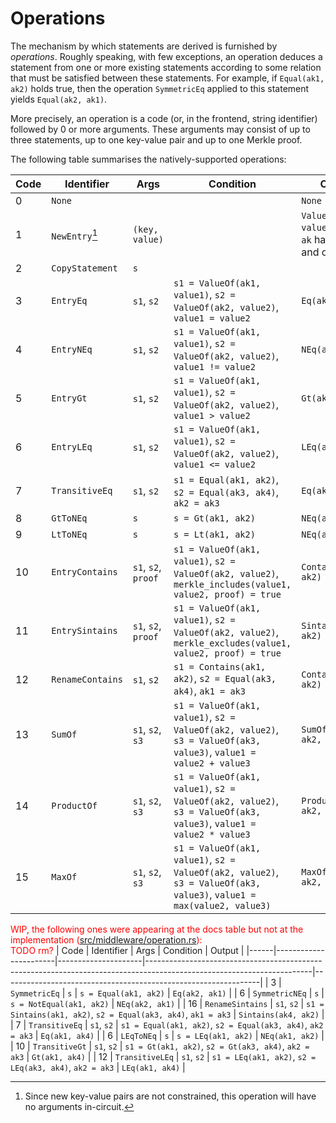 # Operations
The mechanism by which statements are derived is furnished by *operations*. Roughly speaking, with few exceptions, an operation deduces a statement from one or more existing statements according to some relation that must be satisfied between these statements. For example, if `Equal(ak1, ak2)` holds true, then the operation `SymmetricEq` applied to this statement yields `Equal(ak2, ak1)`.

More precisely, an operation is a code (or, in the frontend, string identifier) followed by 0 or more arguments. These arguments may consist of up to three statements, up to one key-value pair and up to one Merkle proof.

The following table summarises the natively-supported operations:

| Code | Identifier            | Args                | Condition                                                                                                             | Output                                                         |
|------|-----------------------|---------------------|-----------------------------------------------------------------------------------------------------------------------|----------------------------------------------------------------|
| 0    | `None`                |                     |                                                                                                                       | `None`                                                         |
| 1    | `NewEntry`[^newentry] | `(key, value)`      |                                                                                                                       | `ValueOf(ak, value)`, where `ak` has key `key` and origin ID 1 |
| 2    | `CopyStatement`       | `s`                 |                                                                                                                       |                                                                |
| 3    | `EntryEq`             | `s1`, `s2`          | `s1 = ValueOf(ak1, value1)`, `s2 = ValueOf(ak2, value2)`, `value1 = value2`                                           | `Eq(ak1, ak2)`                                                 |
| 4    | `EntryNEq`            | `s1`, `s2`          | `s1 = ValueOf(ak1, value1)`, `s2 = ValueOf(ak2, value2)`, `value1 != value2`                                          | `NEq(ak1, ak2)`                                                |
| 5    | `EntryGt`             | `s1`, `s2`          | `s1 = ValueOf(ak1, value1)`, `s2 = ValueOf(ak2, value2)`, `value1 > value2`                                           | `Gt(ak1, ak2)`                                                 |
| 6    | `EntryLEq`            | `s1`, `s2`          | `s1 = ValueOf(ak1, value1)`, `s2 = ValueOf(ak2, value2)`, `value1 <= value2`                                          | `LEq(ak1, ak2)`                                                |
| 7    | `TransitiveEq`        | `s1`, `s2`          | `s1 = Equal(ak1, ak2)`, `s2 = Equal(ak3, ak4)`, `ak2 = ak3`                                                           | `Eq(ak1, ak4)`                                                 |
| 8    | `GtToNEq`             | `s`                 | `s = Gt(ak1, ak2)`                                                                                                    | `NEq(ak1, ak2)`                                                |
| 9    | `LtToNEq`             | `s`                 | `s = Lt(ak1, ak2)`                                                                                                    | `NEq(ak1, ak2)`                                                |
| 10   | `EntryContains`       | `s1`, `s2`, `proof` | `s1 = ValueOf(ak1, value1)`, `s2 = ValueOf(ak2, value2)`, `merkle_includes(value1, value2, proof) = true`             | `Contains(ak1, ak2)`                                           |
| 11   | `EntrySintains`       | `s1`, `s2`, `proof` | `s1 = ValueOf(ak1, value1)`, `s2 = ValueOf(ak2, value2)`, `merkle_excludes(value1, value2, proof) = true`             | `Sintains(ak1, ak2)`                                           |
| 12   | `RenameContains`      | `s1`, `s2`          | `s1 = Contains(ak1, ak2)`, `s2 = Equal(ak3, ak4)`, `ak1 = ak3`                                                        | `Contains(ak4, ak2)`                                           |
| 13   | `SumOf`               | `s1`, `s2`, `s3`    | `s1 = ValueOf(ak1, value1)`, `s2 = ValueOf(ak2, value2)`, `s3 = ValueOf(ak3, value3)`, `value1 = value2 + value3`     | `SumOf(ak1, ak2, ak3)`                                         |
| 14   | `ProductOf`           | `s1`, `s2`, `s3`    | `s1 = ValueOf(ak1, value1)`, `s2 = ValueOf(ak2, value2)`, `s3 = ValueOf(ak3, value3)`, `value1 = value2 * value3`     | `ProductOf(ak1, ak2, ak3)`                                     |
| 15   | `MaxOf`               | `s1`, `s2`, `s3`    | `s1 = ValueOf(ak1, value1)`, `s2 = ValueOf(ak2, value2)`, `s3 = ValueOf(ak3, value3)`, `value1 = max(value2, value3)` | `MaxOf(ak1, ak2, ak3)`                                         |

<!-- NOTE: should we 'uniformalize' the names? eg. currently we have `EntryGt` and `GtToNEq` -->

<span style="color:red">WIP, the following ones were appearing at the docs table but not at the implementation ([src/middleware/operation.rs](https://github.com/0xPARC/pod2/blob/main/src/middleware/operation.rs#L20)):</span><br>
<span style="color:red">TODO rm?</span>
| Code | Identifier            | Args                | Condition                                                                                                             | Output                                                         |
|------|-----------------------|---------------------|-----------------------------------------------------------------------------------------------------------------------|----------------------------------------------------------------|
| 3    | `SymmetricEq`         | `s`                 | `s = Equal(ak1, ak2)`                                                                                                 | `Eq(ak2, ak1)`                                                 |
| 6    | `SymmetricNEq`        | `s`                 | `s = NotEqual(ak1, ak2)`                                                                                              | `NEq(ak2, ak1)`                                                |
| 16   | `RenameSintains`      | `s1`, `s2`          | `s1 = Sintains(ak1, ak2)`, `s2 = Equal(ak3, ak4)`, `ak1 = ak3`                                                        | `Sintains(ak4, ak2)`                                           |
| 7    | `TransitiveEq`        | `s1`, `s2`          | `s1 = Equal(ak1, ak2)`, `s2 = Equal(ak3, ak4)`, `ak2 = ak3`                                                           | `Eq(ak1, ak4)`                                                 |
| 6    | `LEqToNEq`            | `s`                 | `s = LEq(ak1, ak2)`                                                                                                   | `NEq(ak1, ak2)`                                                |
| 10   | `TransitiveGt`        | `s1`, `s2`          | `s1 = Gt(ak1, ak2)`, `s2 = Gt(ak3, ak4)`, `ak2 = ak3`                                                                 | `Gt(ak1, ak4)`                                                 |
| 12   | `TransitiveLEq`       | `s1`, `s2`          | `s1 = LEq(ak1, ak2)`, `s2 = LEq(ak3, ak4)`, `ak2 = ak3`                                                               | `LEq(ak1, ak4)`                                                |

[^newentry]: Since new key-value pairs are not constrained, this operation will have no arguments in-circuit.

